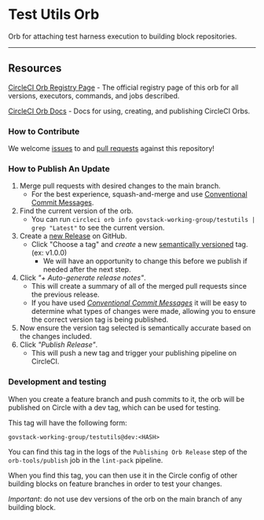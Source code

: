 # Test Utils Orb

<!---
[![CircleCI Build Status](https://circleci.com/gh/GovStackWorkingGroup/test-utils.svg?style=shield "CircleCI Build Status")](https://circleci.com/gh/GovStackWorkingGroup/test-utils) [![CircleCI Orb Version](https://badges.circleci.com/orbs/GovStackWorkingGroup/testutils.svg)](https://circleci.com/orbs/registry/orb/GovStackWorkingGroup/testutils) [![GitHub License](https://img.shields.io/badge/license-MIT-lightgrey.svg)](https://raw.githubusercontent.com/GovStackWorkingGroup/test-utils/master/LICENSE) [![CircleCI Community](https://img.shields.io/badge/community-CircleCI%20Discuss-343434.svg)](https://discuss.circleci.com/c/ecosystem/orbs)

--->
Orb for attaching test harness execution to building block repositories. 

---

## Resources

[CircleCI Orb Registry Page](https://circleci.com/orbs/registry/orb/GovStackWorkingGroup/testutils) - The official registry page of this orb for all versions, executors, commands, and jobs described.

[CircleCI Orb Docs](https://circleci.com/docs/2.0/orb-intro/#section=configuration) - Docs for using, creating, and publishing CircleCI Orbs.

### How to Contribute

We welcome [issues](https://github.com/GovStackWorkingGroup/test-utils/issues) to and [pull requests](https://github.com/GovStackWorkingGroup/test-utils/pulls) against this repository!

### How to Publish An Update
1. Merge pull requests with desired changes to the main branch.
    - For the best experience, squash-and-merge and use [Conventional Commit Messages](https://conventionalcommits.org/).
2. Find the current version of the orb.
    - You can run `circleci orb info govstack-working-group/testutils | grep "Latest"` to see the current version.
3. Create a [new Release](https://github.com/GovStackWorkingGroup/test-utils/releases/new) on GitHub.
    - Click "Choose a tag" and _create_ a new [semantically versioned](http://semver.org/) tag. (ex: v1.0.0)
      - We will have an opportunity to change this before we publish if needed after the next step.
4.  Click _"+ Auto-generate release notes"_.
    - This will create a summary of all of the merged pull requests since the previous release.
    - If you have used _[Conventional Commit Messages](https://conventionalcommits.org/)_ it will be easy to determine what types of changes were made, allowing you to ensure the correct version tag is being published.
5. Now ensure the version tag selected is semantically accurate based on the changes included.
6. Click _"Publish Release"_.
    - This will push a new tag and trigger your publishing pipeline on CircleCI.

### Development and testing

When you create a feature branch and push commits to it, the orb will be published on Circle with a dev tag, which can be used for testing.

This tag will have the following form:

```
govstack-working-group/testutils@dev:<HASH>
```

You can find this tag in the logs of the `Publishing Orb Release` step of the `orb-tools/publish` job in the `lint-pack` pipeline.

When you find this tag, you can then use it in the Circle config of other building blocks on feature branches in order to test your changes.

*Important*: do not use dev versions of the orb on the main branch of any building block.

